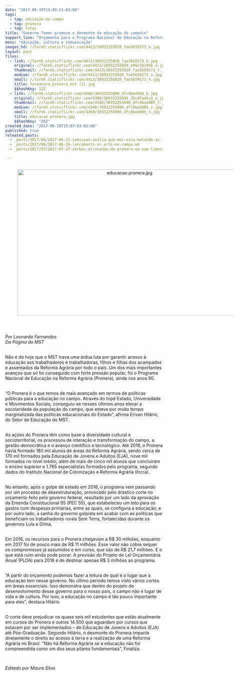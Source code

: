 ```yaml
---
date: "2017-09-19T14:49:21-03:00"
tags:
  - tag: educação-no-campo
  - tag: pronera
  - tag: lutas
title: "Governo Temer promove o desmonte da educação do campo\n"
support_line: "Orçamento para o Programa Nacional de Educação na Reforma Agrária (Pronera) reduziu de R$ 30 milhões em 2016, para pouco mais de 11 milhões em 2017. Previsão orçamentária para 2018 é de somente R$ 3 mi.\n"
menu: "educação, cultura e comunicação"
images_hd: //farm5.staticflickr.com/4413/36932255020_fae3b59173_b.jpg
layout: post
files:
  - link: //farm5.staticflickr.com/4413/36932255020_fae3b59173_b.jpg
    original: //farm5.staticflickr.com/4413/36932255020_e96c2bc9db_o.jpg
    thumbnail: //farm5.staticflickr.com/4413/36932255020_fae3b59173_t.jpg
    medium: //farm5.staticflickr.com/4413/36932255020_fae3b59173_z.jpg
    small: //farm5.staticflickr.com/4413/36932255020_fae3b59173_n.jpg
    title: formatura_pronera_mst (1).jpg
    $$hashKey: 1ZZ
  - link: //farm5.staticflickr.com/4360/36932255090_dfc9bedd85_b.jpg
    original: //farm5.staticflickr.com/4360/36932255090_25cdfa45c4_o.jpg
    thumbnail: //farm5.staticflickr.com/4360/36932255090_dfc9bedd85_t.jpg
    medium: //farm5.staticflickr.com/4360/36932255090_dfc9bedd85_z.jpg
    small: //farm5.staticflickr.com/4360/36932255090_dfc9bedd85_n.jpg
    title: educacao pronera.jpg
    $$hashKey: "202"
created_date: "2017-09-19T15:07:03-03:00"
published: true
releated_posts:
  - _posts/2017/06/2017-06-22-comissao-avalia-que-mec-esta-matando-as-licenciaturas-de-educacao-do-campo.md
  - _posts/2017/06/2017-06-26-lancamento-or-arte-no-campo.md
  - _posts/2017/07/2017-07-27-verbas-atrasadas-do-pronera-so-sao-liberadas-no-incra-por-pressao-popular.md

---
```

<div style="text-align:center">
<figure class="image" style="display:inline-block"><img alt="educacao pronera.jpg" height="468" src="//farm5.staticflickr.com/4360/36932255090_dfc9bedd85_b.jpg" width="700" />
<figcaption></figcaption>
</figure>
</div>

<p>&nbsp;</p>

<p><em>Por Leonardo Fernandes<br />
Da P&aacute;gina do MST</em></p>

<p><br />
N&atilde;o &eacute; de hoje que o MST trava uma &aacute;rdua luta por garantir acesso &agrave; educa&ccedil;&atilde;o aos trabalhadores e trabalhadoras, filhos e filhas dos acampados e assentados da Reforma Agr&aacute;ria por todo o pa&iacute;s. Um dos mais importantes avan&ccedil;os que s&oacute; foi conseguido&nbsp;com forte press&atilde;o popular, foi o Programa Nacional de Educa&ccedil;&atilde;o na Reforma Agr&aacute;ria (Pronera), ainda nos anos 90.</p>

<p><br />
&ldquo;O Pronera &eacute; o que temos de mais avan&ccedil;ado em termos de pol&iacute;ticas p&uacute;blicas para a educa&ccedil;&atilde;o no campo. Atrav&eacute;s do trip&eacute; Estado, Universidade e Movimentos Sociais, conseguiu-se nesses &uacute;ltimos anos elevar a escolaridade da popula&ccedil;&atilde;o do campo, que esteve por muito tempo marginalizada das pol&iacute;ticas educacionais do Estado&rdquo;, afirma Erivan Hil&aacute;rio, do Setor de Educa&ccedil;&atilde;o do MST.</p>

<p><br />
As a&ccedil;&otilde;es do Pronera t&ecirc;m como base a diversidade cultural e socioterritorial, os processos de intera&ccedil;&atilde;o e transforma&ccedil;&atilde;o do campo, a gest&atilde;o democr&aacute;tica e o avan&ccedil;o cient&iacute;fico e tecnol&oacute;gico. At&eacute; 2016, o Pronera havia formado 180 mil alunos de &aacute;reas da Reforma Agr&aacute;ria, sendo cerca de 170 mil formados pela Educa&ccedil;&atilde;o de Jovens e Adultos (EJA), nove&nbsp;mil formados no n&iacute;vel m&eacute;dio, al&eacute;m de mais de cinco&nbsp;mil alunos que conclu&iacute;ram o ensino superior e 1.765 especialistas formados pelo programa, segundo dados do Instituto Nacional de Coloniza&ccedil;&atilde;o e Reforma Agr&aacute;ria (Incra).</p>

<p><br />
No entanto, ap&oacute;s o golpe de estado em 2016, o programa vem passando por um processo de desestrutura&ccedil;&atilde;o, provocado pelo dr&aacute;stico corte no or&ccedil;amento feito&nbsp;pelo governo federal, resultado por um lado da aprova&ccedil;&atilde;o da Emenda Constitucional 95 (PEC 55), que estabeleceu um teto para os gastos com despesas prim&aacute;rias, entre as quais, se configura a educa&ccedil;&atilde;o; e por outro lado, a sanha do governo golpista em acabar com as pol&iacute;ticas que beneficiam os trabalhadores rurais Sem Terra, fortalecidas durante os governos Lula e Dilma.</p>

<p><br />
Em 2016, os recursos para o Pronera chegavam a R$ 30 milh&otilde;es, enquanto em 2017 foi de pouco mais de R$ 11 milh&otilde;es. Esse valor n&atilde;o cobre sequer os compromissos j&aacute; assumidos e em curso, que s&atilde;o de R$ 21,7 milh&otilde;es. E o que est&aacute; ruim ainda pode piorar. A previs&atilde;o do Projeto de Lei Or&ccedil;ament&aacute;ria Anual (PLOA) para 2018 &eacute; de destinar apenas R$ 3 milh&otilde;es ao programa.</p>

<p><br />
&ldquo;A partir do or&ccedil;amento podemos fazer a leitura de qual &eacute; o lugar que a educa&ccedil;&atilde;o tem nesse governo. No &uacute;ltimo per&iacute;odo temos visto&nbsp;v&aacute;rios cortes em &aacute;reas essenciais. Isso demonstra que dentro do projeto de desenvolvimento desse governo para o nosso pa&iacute;s, o campo n&atilde;o &eacute; lugar de vida e de&nbsp;cultura. Por isso, a educa&ccedil;&atilde;o no campo &eacute; t&atilde;o pouco importante para eles&rdquo;, destaca Hil&aacute;rio.</p>

<p><br />
O corte deve prejudicar os quase seis mil estudantes que est&atilde;o atualmente em cursos do Pronera e outros 14.500 que aguardam por cursos que estavam por ser implementados &ndash; de Educa&ccedil;&atilde;o de Jovens e Adultos (EJA) at&eacute; P&oacute;s-Gradua&ccedil;&atilde;o. Segundo Hil&aacute;rio, o desmonte do Pronera impacta diretamente o direito ao acesso &agrave; terra e a realiza&ccedil;&atilde;o de uma Reforma Agr&aacute;ria no Brasil. &ldquo;N&atilde;o h&aacute; Reforma Agr&aacute;ria se a educa&ccedil;&atilde;o n&atilde;o for compreendida como um dos seus pilares fundamentais&rdquo;, Finaliza.&nbsp;</p>

<p>&nbsp;</p>

<p><em>Editado por Maura Silva&nbsp;</em></p>
